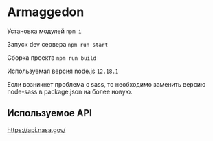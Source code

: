 # Armaggedon

Установка модулей `npm i`

Запуск dev сервера `npm run start`

Сборка проекта `npm run build`

Используемая версия node.js `12.18.1`

Если возникнет проблема с sass, то необходимо заменить версию node-sass в package.json на более новую.

## Используемое API

https://api.nasa.gov/
